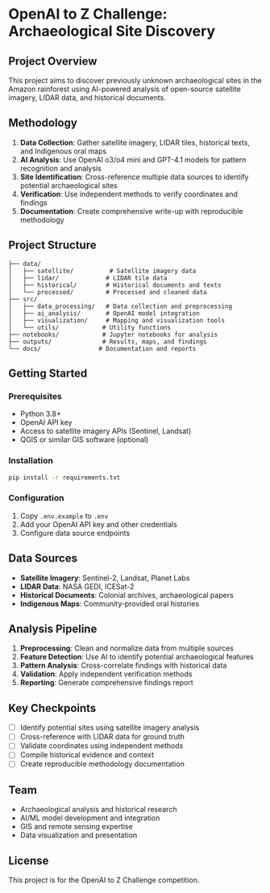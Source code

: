 # OpenAI to Z Challenge: Archaeological Site Discovery

## Project Overview
This project aims to discover previously unknown archaeological sites in the Amazon rainforest using AI-powered analysis of open-source satellite imagery, LIDAR data, and historical documents.

## Methodology
1. **Data Collection**: Gather satellite imagery, LIDAR tiles, historical texts, and Indigenous oral maps
2. **AI Analysis**: Use OpenAI o3/o4 mini and GPT-4.1 models for pattern recognition and analysis
3. **Site Identification**: Cross-reference multiple data sources to identify potential archaeological sites
4. **Verification**: Use independent methods to verify coordinates and findings
5. **Documentation**: Create comprehensive write-up with reproducible methodology

## Project Structure
```
├── data/
│   ├── satellite/          # Satellite imagery data
│   ├── lidar/             # LIDAR tile data
│   ├── historical/        # Historical documents and texts
│   └── processed/         # Processed and cleaned data
├── src/
│   ├── data_processing/   # Data collection and preprocessing
│   ├── ai_analysis/       # OpenAI model integration
│   ├── visualization/     # Mapping and visualization tools
│   └── utils/            # Utility functions
├── notebooks/            # Jupyter notebooks for analysis
├── outputs/              # Results, maps, and findings
└── docs/                # Documentation and reports
```

## Getting Started

### Prerequisites
- Python 3.8+
- OpenAI API key
- Access to satellite imagery APIs (Sentinel, Landsat)
- QGIS or similar GIS software (optional)

### Installation
```bash
pip install -r requirements.txt
```

### Configuration
1. Copy `.env.example` to `.env`
2. Add your OpenAI API key and other credentials
3. Configure data source endpoints

## Data Sources
- **Satellite Imagery**: Sentinel-2, Landsat, Planet Labs
- **LIDAR Data**: NASA GEDI, ICESat-2
- **Historical Documents**: Colonial archives, archaeological papers
- **Indigenous Maps**: Community-provided oral histories

## Analysis Pipeline
1. **Preprocessing**: Clean and normalize data from multiple sources
2. **Feature Detection**: Use AI to identify potential archaeological features
3. **Pattern Analysis**: Cross-correlate findings with historical data
4. **Validation**: Apply independent verification methods
5. **Reporting**: Generate comprehensive findings report

## Key Checkpoints
- [ ] Identify potential sites using satellite imagery analysis
- [ ] Cross-reference with LIDAR data for ground truth
- [ ] Validate coordinates using independent methods
- [ ] Compile historical evidence and context
- [ ] Create reproducible methodology documentation

## Team
- Archaeological analysis and historical research
- AI/ML model development and integration
- GIS and remote sensing expertise
- Data visualization and presentation

## License
This project is for the OpenAI to Z Challenge competition.
